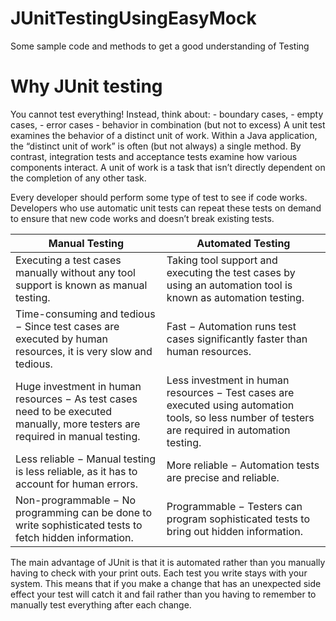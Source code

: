 # JUnitTestingUsingEasyMock
Some sample code and methods to get a good understanding of Testing
# Why JUnit testing
You cannot test everything! Instead, think about:
     - boundary cases,
     - empty cases,
     - error cases
     - behavior in combination (but not to excess)
A unit test examines the behavior of a distinct unit of work. Within a Java application, the “distinct unit of work” is often (but not always) a single method. By contrast, integration tests and acceptance tests examine how various components interact. A unit of work is a task that isn’t directly dependent on the completion of any other task.

Every developer should perform some type of test to see if code works. Developers who use automatic unit tests can repeat these tests on demand to ensure that new code works and doesn’t break existing tests.

| Manual Testing | Automated Testing |
| ------- | ------ |
| Executing a test cases manually without any tool support is known as manual testing. | Taking tool support and executing the test cases by using an automation tool is known as automation testing. |
| Time-consuming and tedious − Since test cases are executed by human resources, it is very slow and tedious. | Fast − Automation runs test cases significantly faster than human resources. |
| Huge investment in human resources − As test cases need to be executed manually, more testers are required in manual testing. | Less investment in human resources − Test cases are executed using automation tools, so less number of testers are required in automation testing. |
| Less reliable − Manual testing is less reliable, as it has to account for human errors. | More reliable − Automation tests are precise and reliable. |
| Non-programmable − No programming can be done to write sophisticated tests to fetch hidden information. | Programmable − Testers can program sophisticated tests to bring out hidden information. |

The main advantage of JUnit is that it is automated rather than you manually having to check with your print outs. Each test you write stays with your system. This means that if you make a change that has an unexpected side effect your test will catch it and fail rather than you having to remember to manually test everything after each change.
